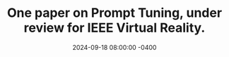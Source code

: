 ---
con: IEEE Virtual Reality
title: "One paper on Prompt Tuning, under review for IEEE Virtual Reality."
date: 2024-09-18 08:00:00 -0400
---